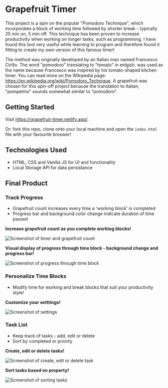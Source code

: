 # Grapefruit Timer

This project is a spin on the popular "Pomodoro Technique", which incorporates a block of working time followed by shorter break - typically 25 min on, 5 min off. This technique has been proven to increase productivity when working on longer tasks, such as programming. I have found this tool very useful while learning to program and therefore found it fitting to create my own version of this famous timer!

The method was originally developed by an Italian man named Francesco Cirillo. The word "pomodoro" translating to "tomato" in enlgish, was used as the name because Francesco was inspired by his tomato-shaped kitchen timer. You can read more on the Wikipedia page: https://en.wikipedia.org/wiki/Pomodoro_Technique. A grapefruit was chosen for this spin-off project because the translation to Italian, "pompelmo" sounds somewhat similar to "pomodoro".

## Getting Started

Visit https://grapefruit-timer.netlify.app/.

Or: fork this repo, clone onto your local machine and open the `index.html` file with your favourite broswer!

## Technologies Used

* HTML, CSS and Vanilla JS for UI and functionality
* Local Storage API for data persistance

## Final Product

### Track Progress

* Grapefruit count increases every time a 'working block' is completed
* Progress bar and background color change indicate duration of time passed

**Increase grapefruit count as you complete working blocks!**

![Screenshot of timer and grapefruit count]()

**Visual display of progress through time block - background change and progress bar!**

![Screenshot of progress through time block]()


### Personalize Time Blocks

* Modify time for working and break blocks that suit your productivity style!

**Customize your setttings!**

![Screenshot of settings]()


### Task List

* Keep track of tasks - add, edit or delete
* Sort by completed or priority

**Create, edit or delete tasks!**

![Screenshot of create, edit or delete task]()

**Sort tasks based on property!**

![Screenshot of sorting tasks]()






